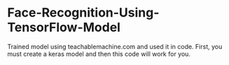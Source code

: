 # Face-Recognition-Using-TensorFlow-Model
Trained model using teachablemachine.com and used it in code. First, you must create a keras model and then this code will work for you.
